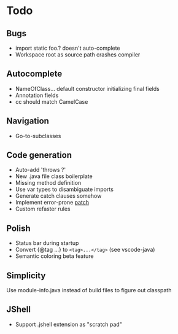 # Todo

## Bugs
- import static foo.? doesn't auto-complete
- Workspace root as source path crashes compiler

## Autocomplete
- NameOfClass... default constructor initializing final fields
- Annotation fields
- cc should match CamelCase

## Navigation
- Go-to-subclasses

## Code generation
- Auto-add 'throws ?'
- New .java file class boilerplate
- Missing method definition
- Use var types to disambiguate imports
- Generate catch clauses somehow
- Implement error-prone [patch](https://errorprone.info/docs/patching)
- Custom refaster rules

## Polish
- Status bar during startup
- Convert {@tag ...} to `<tag>...</tag>` (see vscode-java)
- Semantic coloring beta feature

## Simplicity
Use module-info.java instead of build files to figure out classpath

## JShell
- Support .jshell extension as "scratch pad"
